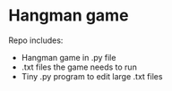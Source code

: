 # Hangman game
Repo includes:
- Hangman game in .py file
- .txt files the game needs to run
- Tiny .py program to edit large .txt files
